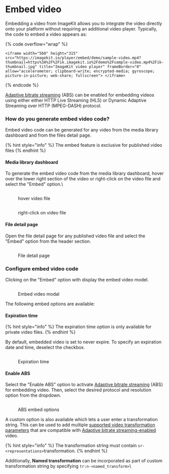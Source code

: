 # Embed video

Embedding a video from ImageKit allows you to integrate the video directly onto your platform without requiring an additional video player. Typically, the code to embed a video appears as:

{% code overflow="wrap" %}
```
<iframe width="560" height="315" src="https://imagekit.io/player/embed/demo/sample-video.mp4?thumbnail=https%3A%2F%2Fik.imagekit.io%2Fdemo%2Fsample-video.mp4%2Fik-thumbnail.jpg" title="ImageKit video player" frameBorder="0" allow="accelerometer; clipboard-write; encrypted-media; gyroscope; picture-in-picture; web-share; fullscreen"> </iframe>
```
{% endcode %}

[Adaptive bitrate streaming](video-transformation/adaptive-bitrate-streaming.md) (ABS) can be enabled for embedding videos using either either HTTP Live Streaming (HLS) or Dynamic Adaptive Streaming over HTTP (MPEG-DASH) protocol.

### How do you generate embed video code?

Embed video code can be generated for any video from the media library dashboard and from the files detail page.

{% hint style="info" %}
The embed feature is exclusive for published video files
{% endhint %}

#### Media library dashboard

To generate the embed video code from the media library dashboard, hover over the lower right section of the video or right-click on the video file and select the "Embed" option.\


<div>

<figure><img src="../.gitbook/assets/Screenshot 2023-10-09 at 3.15.42 PM.png" alt=""><figcaption><p>hover video file</p></figcaption></figure>

 

<figure><img src="../.gitbook/assets/Screenshot 2023-10-09 at 3.16.21 PM.png" alt=""><figcaption><p>right-click on video file</p></figcaption></figure>

</div>

#### File detail page

Open the file detail page for any published video file and select the "Embed" option from the header section.

<figure><img src="../.gitbook/assets/Screenshot 2023-10-09 at 3.12.48 PM.png" alt=""><figcaption><p>File detail page</p></figcaption></figure>

### Configure embed video code

Clicking on the "Embed" option with display the embed video model.

<figure><img src="../.gitbook/assets/Screenshot 2023-10-09 at 3.16.41 PM.png" alt=""><figcaption><p>Embed video modal</p></figcaption></figure>

The following embed options are available:&#x20;

#### Expiration time

{% hint style="info" %}
The expiration time option is only available for private video files.
{% endhint %}

By default, embedded video is set to never expire. To specify an expiration date and time, deselect the checkbox.

<figure><img src="../.gitbook/assets/Screenshot 2023-10-09 at 3.17.07 PM.png" alt=""><figcaption><p>Expiration time</p></figcaption></figure>

#### Enable ABS

Select the "Enable ABS" option to activate [Adaptive bitrate streaming](video-transformation/adaptive-bitrate-streaming.md) (ABS) for embedding video. Then, select the desired protocol and resolution option from the dropdown.

<figure><img src="../.gitbook/assets/Screenshot 2023-10-09 at 3.17.43 PM.png" alt=""><figcaption><p>ABS embed options</p></figcaption></figure>

A custom option is also available which lets a user enter a transformation string. This can be used to add multiple [supported video transformation parameters](image-transformations/resize-crop-and-other-transformations.md) that are compatible with [Adaptive bitrate streaming-enabled](video-transformation/adaptive-bitrate-streaming.md) video.

{% hint style="info" %}
The transformation string must contain `sr-<representations>`transformation.
{% endhint %}

Additionally, **Named transformation** can be incorporated as part of custom transformation string by specifying `tr:n-<named_transform>`\
